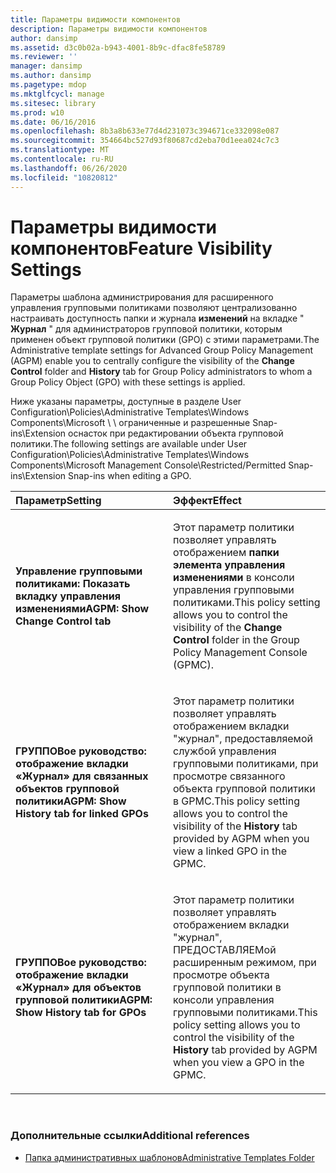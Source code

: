 ```yaml
---
title: Параметры видимости компонентов
description: Параметры видимости компонентов
author: dansimp
ms.assetid: d3c0b02a-b943-4001-8b9c-dfac8fe58789
ms.reviewer: ''
manager: dansimp
ms.author: dansimp
ms.pagetype: mdop
ms.mktglfcycl: manage
ms.sitesec: library
ms.prod: w10
ms.date: 06/16/2016
ms.openlocfilehash: 8b3a8b633e77d4d231073c394671ce332098e087
ms.sourcegitcommit: 354664bc527d93f80687cd2eba70d1eea024c7c3
ms.translationtype: MT
ms.contentlocale: ru-RU
ms.lasthandoff: 06/26/2020
ms.locfileid: "10820812"
---
```

# <span data-ttu-id="1b678-103">Параметры видимости компонентов</span><span class="sxs-lookup"><span data-stu-id="1b678-103">Feature Visibility Settings</span></span>


<span data-ttu-id="1b678-104">Параметры шаблона администрирования для расширенного управления групповыми политиками позволяют централизованно настраивать доступность папки и журнала **изменений** на вкладке " **Журнал** " для администраторов групповой политики, которым применен объект групповой политики (GPO) с этими параметрами.</span><span class="sxs-lookup"><span data-stu-id="1b678-104">The Administrative template settings for Advanced Group Policy Management (AGPM) enable you to centrally configure the visibility of the **Change Control** folder and **History** tab for Group Policy administrators to whom a Group Policy Object (GPO) with these settings is applied.</span></span>

<span data-ttu-id="1b678-105">Ниже указаны параметры, доступные в разделе User Configuration\\Policies\\Administrative Templates\\Windows Components\\Microsoft \ \ ограниченные и разрешенные Snap-ins\\Extension оснасток при редактировании объекта групповой политики.</span><span class="sxs-lookup"><span data-stu-id="1b678-105">The following settings are available under User Configuration\\Policies\\Administrative Templates\\Windows Components\\Microsoft Management Console\\Restricted/Permitted Snap-ins\\Extension Snap-ins when editing a GPO.</span></span>

<table>
<colgroup>
<col width="50%" />
<col width="50%" />
</colgroup>
<thead>
<tr class="header">
<th align="left"><span data-ttu-id="1b678-106">Параметр</span><span class="sxs-lookup"><span data-stu-id="1b678-106">Setting</span></span></th>
<th align="left"><span data-ttu-id="1b678-107">Эффект</span><span class="sxs-lookup"><span data-stu-id="1b678-107">Effect</span></span></th>
</tr>
</thead>
<tbody>
<tr class="odd">
<td align="left"><p><strong><span data-ttu-id="1b678-108">Управление групповыми политиками: Показать вкладку управления изменениями</span><span class="sxs-lookup"><span data-stu-id="1b678-108">AGPM: Show Change Control tab</span></span></strong></p></td>
<td align="left"><p><span data-ttu-id="1b678-109">Этот параметр политики позволяет управлять отображением <strong> папки элемента управления изменениями </strong> в консоли управления групповыми политиками.</span><span class="sxs-lookup"><span data-stu-id="1b678-109">This policy setting allows you to control the visibility of the <strong>Change Control</strong> folder in the Group Policy Management Console (GPMC).</span></span></p></td>
</tr>
<tr class="even">
<td align="left"><p><strong><span data-ttu-id="1b678-110">ГРУППОВое руководство: отображение вкладки «Журнал» для связанных объектов групповой политики</span><span class="sxs-lookup"><span data-stu-id="1b678-110">AGPM: Show History tab for linked GPOs</span></span></strong></p></td>
<td align="left"><p><span data-ttu-id="1b678-111">Этот параметр политики позволяет управлять отображением <strong> </strong> вкладки "журнал", предоставляемой службой управления групповыми политиками, при просмотре связанного объекта групповой политики в GPMC.</span><span class="sxs-lookup"><span data-stu-id="1b678-111">This policy setting allows you to control the visibility of the <strong>History</strong> tab provided by AGPM when you view a linked GPO in the GPMC.</span></span></p></td>
</tr>
<tr class="odd">
<td align="left"><p><strong><span data-ttu-id="1b678-112">ГРУППОВое руководство: отображение вкладки «Журнал» для объектов групповой политики</span><span class="sxs-lookup"><span data-stu-id="1b678-112">AGPM: Show History tab for GPOs</span></span></strong></p></td>
<td align="left"><p><span data-ttu-id="1b678-113">Этот параметр политики позволяет управлять отображением <strong> </strong> вкладки "журнал", ПРЕДОСТАВЛЯЕМой расширенным режимом, при просмотре объекта групповой политики в консоли управления групповыми политиками.</span><span class="sxs-lookup"><span data-stu-id="1b678-113">This policy setting allows you to control the visibility of the <strong>History</strong> tab provided by AGPM when you view a GPO in the GPMC.</span></span></p></td>
</tr>
</tbody>
</table>

 

### <span data-ttu-id="1b678-114">Дополнительные ссылки</span><span class="sxs-lookup"><span data-stu-id="1b678-114">Additional references</span></span>

-   [<span data-ttu-id="1b678-115">Папка административных шаблонов</span><span class="sxs-lookup"><span data-stu-id="1b678-115">Administrative Templates Folder</span></span>](administrative-templates-folder-agpm40.md)

 

 





